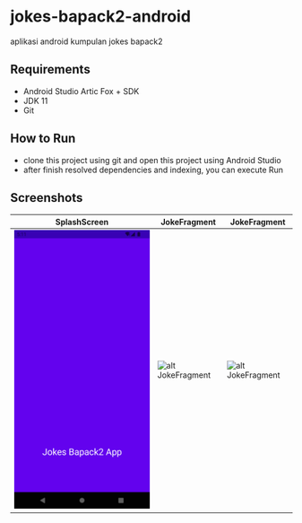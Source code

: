 # jokes-bapack2-android
aplikasi android kumpulan jokes bapack2

## Requirements
- Android Studio Artic Fox + SDK
- JDK 11
- Git

## How to Run
- clone this project using git and open this project using Android Studio
- after finish resolved dependencies and indexing, you can execute Run

## Screenshots
| SplashScreen | JokeFragment | JokeFragment |
|---|---|---|
|![alt SplashScreen](./screenshot/splash.png) |![alt JokeFragment](./screenshots/joke1.png) | ![alt JokeFragment](./screenshots/joke2.png) |